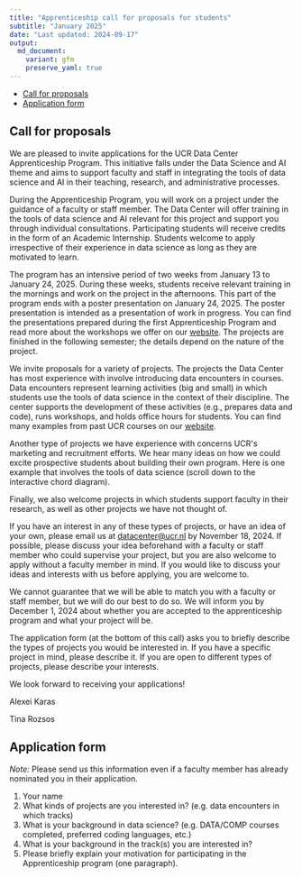 ```yaml
---
title: "Apprenticeship call for proposals for students"
subtitle: "January 2025"
date: "Last updated: 2024-09-17"
output:
  md_document:
    variant: gfm
    preserve_yaml: true
---
```


- [Call for proposals](#call-for-proposals)
- [Application form](#application-form)

## Call for proposals 

We are pleased to invite applications for the UCR Data Center Apprenticeship Program. This initiative falls under the Data Science and AI theme and aims to support faculty and staff in integrating the tools of data science and AI in their teaching, research, and administrative processes. 

During the Apprenticeship Program, you will work on a project under the guidance of a faculty or staff member. The Data Center will offer training in the tools of data science and AI relevant for this project and support you through individual consultations. Participating students will receive credits in the form of an Academic Internship. 
Students welcome to apply irrespective of their experience in data science as long as they are motivated to learn.

The program has an intensive period of two weeks from January 13 to January 24, 2025. During these weeks, students receive relevant training in the mornings and work on the project in the afternoons. This part of the program ends with a poster presentation on January 24, 2025. The poster presentation is intended as a presentation of work in progress. You can find the presentations prepared during the first Apprenticeship Program and read more about the workshops we offer on our [website](../../../apprenticeship). The projects are finished in the following semester; the details depend on the nature of the project.

We invite proposals for a variety of projects. The projects the Data Center has most experience with involve introducing data encounters in courses. Data encounters represent learning activities (big and small) in which students use the tools of data science in the context of their discipline. The center supports the development of these activities (e.g., prepares data and code), runs workshops, and holds office hours for students. You can find many examples from past UCR courses on our [website](../../../courses). 

Another type of projects we have experience with concerns UCR's marketing and recruitment efforts. We hear many ideas on how we could excite prospective students about building their own program. Here is one example that involves the tools of data science (scroll down to the interactive chord diagram). 

Finally, we also welcome projects in which students support faculty in their research, as well as other projects we have not thought of. 

If you have an interest in any of these types of projects, or have an idea of your own, please email us at [datacenter@ucr.nl](mailto:datacenter@ucr.nl) by November 18, 2024.
If possible, please discuss your idea beforehand with a faculty or staff member who could supervise your project, but you are also welcome to apply without a faculty member in mind.
If you would like to discuss your ideas and interests with us before applying, you are welcome to. 

We cannot guarantee that we will be able to match you with a faculty or staff member, but we will do our best to do so.
We will inform you by December 1, 2024 about whether you are accepted to the apprenticeship program and what your project will be.

The application form (at the bottom of this call) asks you to briefly describe the types of projects you would be interested in. 
If you have a specific project in mind, please describe it. 
If you are open to different types of projects, please describe your interests.

We look forward to receiving your applications! 

Alexei Karas 

Tina Rozsos 

## Application form 

*Note:* Please send us this information even if a faculty member has already nominated you in their application.

1. Your name 
1. What kinds of projects are you interested in? (e.g. data encounters in which tracks)
1. What is your background in data science? (e.g. DATA/COMP courses completed, preferred coding languages, etc.)
1. What is your background in the track(s) you are interested in? 
1. Please briefly explain your motivation for participating in the Apprenticeship program (one paragraph).
